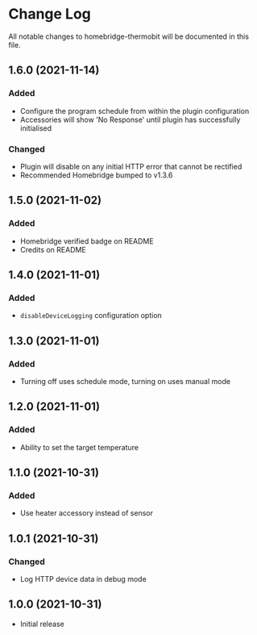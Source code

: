 # Change Log

All notable changes to homebridge-thermobit will be documented in this file.

## 1.6.0 (2021-11-14)

### Added

- Configure the program schedule from within the plugin configuration
- Accessories will show 'No Response' until plugin has successfully initialised

### Changed

- Plugin will disable on any initial HTTP error that cannot be rectified
- Recommended Homebridge bumped to v1.3.6

## 1.5.0 (2021-11-02)

### Added

- Homebridge verified badge on README
- Credits on README

## 1.4.0 (2021-11-01)

### Added

- `disableDeviceLogging` configuration option

## 1.3.0 (2021-11-01)

### Added

- Turning off uses schedule mode, turning on uses manual mode

## 1.2.0 (2021-11-01)

### Added

- Ability to set the target temperature

## 1.1.0 (2021-10-31)

### Added

- Use heater accessory instead of sensor

## 1.0.1 (2021-10-31)

### Changed

- Log HTTP device data in debug mode

## 1.0.0 (2021-10-31)

- Initial release
